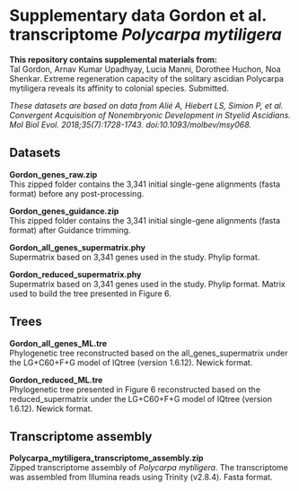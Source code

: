 # Supplementary data Gordon et al. transcriptome *Polycarpa mytiligera*


**This repository contains supplemental materials from:**  
Tal Gordon, Arnav Kumar Upadhyay, Lucia Manni, Dorothee Huchon, Noa Shenkar. Extreme regeneration capacity of the solitary ascidian Polycarpa mytiligera reveals its affinity to colonial species. Submitted.  
  
*These datasets are based on data from Alié A, Hiebert LS, Simion P, et al. Convergent Acquisition of Nonembryonic Development in Styelid Ascidians. Mol Biol Evol. 2018;35(7):1728-1743. doi:10.1093/molbev/msy068.*

## Datasets

**Gordon_genes_raw.zip**  
This zipped folder contains the 3,341 initial single-gene alignments (fasta format) before any post-processing.

**Gordon_genes_guidance.zip**  
This zipped folder contains the 3,341 initial single-gene alignments (fasta format) after Guidance trimming.

**Gordon_all_genes_supermatrix.phy**  
Supermatrix based on 3,341 genes used in the study. Phylip format.

**Gordon_reduced_supermatrix.phy**  
Supermatrix based on 3,341 genes used in the study. Phylip format. Matrix used to build the tree presented in Figure 6.


## Trees

**Gordon_all_genes_ML.tre**  
Phylogenetic tree reconstructed based on the all_genes_supermatrix under the LG+C60+F+G model of IQtree (version 1.6.12). Newick format.

**Gordon_reduced_ML.tre**  
Phylogenetic tree presented in Figure 6 reconstructed based on the reduced_supermatrix under the LG+C60+F+G model of IQtree (version 1.6.12). Newick format.


## Transcriptome assembly

**Polycarpa_mytiligera_transcriptome_assembly.zip**  
Zipped transcriptome assembly of *Polycarpa mytiligera*. The transcriptome was assembled from Illumina reads using Trinity (v2.8.4). Fasta format.




